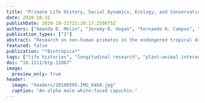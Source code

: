 ```yaml
---
title: "Primate Life History, Social Dynamics, Ecology, and Conservation: Contributions from Long-Term Research in Área de Conservación Guanacaste, Costa Rica"
date: 2020-10-31
publishDate: 2020-10-31T21:20:17.250875Z
authors: ["Amanda D. Melin", "Jeremy D. Hogan", "Fernando A. Campos", "Eva Wikberg", "Gillian King-Bailey", "Shasta Webb", "Urs Kalbitzer", "Norberto Asensio", "Evin Murillo-Chacon", "Saul Cheves Hernandez", "Adrian Guadamuz Chavarria", "Colleen M. Schaffner", "Shoji Kawamura", "Filippo Aureli", "Linda Fedigan", "Katharine M. Jack"]
publication_types: ["2"]
abstract: "Research on non-human primates in the endangered tropical dry forest of Sector Santa Rosa (SSR), Área de Conservación Guanacaste (ACG), was launched in 1983 and is now one of the longest running studies of primates globally. Such continuous study provides a rare opportunity to ask questions that are only answerable through decades-long monitoring of these long-lived monkeys. In turn, the mounting data generated by long-term study, including knowledge of lifetime reproductive success, familial relatedness, comprehensive behavioral and dietary repertoires, and patterns of inter- and intra-annual variation in forest productivity, provide diverse opportunities to researchers, and facilitate studies that are of shorter duration. Here, we review some of the contributions of our longitudinal research on white-faced capuchins and Geoffroy's spider monkeys, together with newer studies on mantled howler monkeys. We begin by synthesizing findings from our research on demography, dispersal, social relationships, and reproduction. These life history and social traits interact with their foraging and sensory ecology, which we review next. We end by highlighting how the longitudinal study of primates in Sector Santa Rosa has made direct and indirect contributions to the conservation of the critically endangered dry forest biome and its inhabitants, as well as to education, community, and forest restoration initiatives. In particular, we focus our review on how long-term research is uniquely positioned to make key contributions spanning different topical areas. Abstract in Spanish is available with online material."
featured: false
publication: "*Biotropica*"
tags: ["life histories", "longitudinal research", "plant–animal interactions", "reproductive strategies", "sensory ecology", "social relationships"]
doi: "10.1111/btp.12867"
image:
  preview_only: true
header:
  image: "headers/20100505-IMG_6468.jpg"
  caption: "An alpha male white-faced capuchin."
---
```



